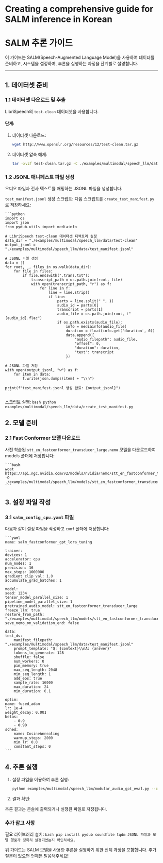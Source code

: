 # Creating a comprehensive guide for SALM inference in Korean

# SALM 추론 가이드

이 가이드는 SALM(Speech-Augmented Language Model)을 사용하여 데이터를 준비하고, 시스템을 설정하며, 추론을 실행하는 과정을 단계별로 설명합니다.

---

## 1. 데이터셋 준비

### 1.1 데이터셋 다운로드 및 추출
LibriSpeech의 `test-clean` 데이터셋을 사용합니다.

#### 단계:
1. 데이터셋 다운로드:
    ```bash
    wget http://www.openslr.org/resources/12/test-clean.tar.gz
    ```
2. 데이터셋 압축 해제:
    ```bash
    tar -xvzf test-clean.tar.gz -C ./examples/multimodal/speech_llm/data
    ```
### 1.2 JSONL 매니페스트 파일 생성
오디오 파일과 전사 텍스트를 매핑하는 JSONL 파일을 생성합니다.

`test_manifest.jsonl` 생성 스크립트:
다음 스크립트를 `create_test_manifest.py`로 저장하세요:

    ```python
    import os
    import json
    from pydub.utils import mediainfo

    # LibriSpeech test-clean 데이터셋 디렉토리 설정
    data_dir = "./examples/multimodal/speech_llm/data/test-clean"
    output_jsonl = "./examples/multimodal/speech_llm/data/test_manifest.jsonl"

    # JSONL 파일 생성
    data = []
    for root, _, files in os.walk(data_dir):
        for file in files:
            if file.endswith(".trans.txt"):
                transcript_path = os.path.join(root, file)
                with open(transcript_path, "r") as f:
                    for line in f:
                        line = line.strip()
                        if line:
                            parts = line.split(" ", 1)
                            audio_id = parts[0]
                            transcript = parts[1]
                            audio_file = os.path.join(root, f"{audio_id}.flac")
                            if os.path.exists(audio_file):
                                info = mediainfo(audio_file)
                                duration = float(info.get('duration', 0))
                                data.append({
                                    "audio_filepath": audio_file,
                                    "offset": 0,
                                    "duration": duration,
                                    "text": transcript
                                })

    # JSONL 파일 저장
    with open(output_jsonl, "w") as f:
        for item in data:
            f.write(json.dumps(item) + "\\n")

    print(f"test_manifest.jsonl 생성 완료: {output_jsonl}")
    ```
스크립트 실행:
    ```bash
    python examples/multimodal/speech_llm/data/create_test_manifest.py
    ```
## 2. 모델 준비
### 2.1 Fast Conformer 모델 다운로드
사전 학습된 `stt_en_fastconformer_transducer_large.nemo` 모델을 다운로드하여 models 폴더에 저장합니다:

    ```bash
    wget https://api.ngc.nvidia.com/v2/models/nvidia/nemo/stt_en_fastconformer_transducer_large/versions/1.0.0/files/stt_en_fastconformer_transducer_large.nemo -O ./examples/multimodal/speech_llm/models/stt_en_fastconformer_transducer_large.nemo
    ```
## 3. 설정 파일 작성
### 3.1 `salm_config_cpu.yaml` 파일
다음과 같이 설정 파일을 작성하고 `conf` 폴더에 저장합니다:

    ```yaml
    name: salm_fastconformer_gpt_lora_tuning

    trainer:
    devices: 1
    accelerator: cpu
    num_nodes: 1
    precision: 16
    max_steps: 1000000
    gradient_clip_val: 1.0
    accumulate_grad_batches: 1

    model:
    seed: 1234
    tensor_model_parallel_size: 1
    pipeline_model_parallel_size: 1
    pretrained_audio_model: stt_en_fastconformer_transducer_large
    freeze_llm: true
    restore_from_path: "./examples/multimodal/speech_llm/models/stt_en_fastconformer_transducer_large.nemo"
    save_nemo_on_validation_end: false

    data:
    test_ds:
        manifest_filepath: "./examples/multimodal/speech_llm/data/test_manifest.jsonl"
        prompt_template: "Q: {context}\\nA: {answer}"
        tokens_to_generate: 128
        shuffle: false
        num_workers: 0
        pin_memory: true
        max_seq_length: 2048
        min_seq_length: 1
        add_eos: true
        sample_rate: 16000
        max_duration: 24
        min_duration: 0.1

    optim:
    name: fused_adam
    lr: 1e-4
    weight_decay: 0.001
    betas:
        - 0.9
        - 0.98
    sched:
        name: CosineAnnealing
        warmup_steps: 2000
        min_lr: 0.0
        constant_steps: 0
    ```
## 4. 추론 실행
1. 설정 파일을 이용하여 추론 실행:

    ```bash
    python examples/multimodal/speech_llm/modular_audio_gpt_eval.py --config-path=conf --config-name=salm_config_cpu.yaml
    ```
2. 결과 확인:

추론 결과는 콘솔에 출력되거나 설정된 파일로 저장됩니다.

### 추가 참고 사항
필요 라이브러리 설치:
    ```bash
    pip install pydub soundfile tqdm
    JSONL 파일과 모델 경로가 정확히 설정되었는지 확인하세요.
    ```
    
위 가이드는 SALM 모델을 사용한 추론을 실행하기 위한 전체 과정을 포함합니다. 추가 질문이 있으면 언제든 말씀해주세요!